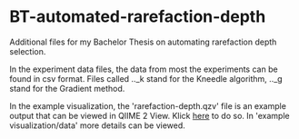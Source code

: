 # BT-automated-rarefaction-depth
Additional files for my Bachelor Thesis on automating rarefaction depth selection.

In the experiment data files, the data from most the experiments can be found in csv format. Files called .._k stand for the Kneedle algorithm, .._g stand for the Gradient method.

In the example visualization, the 'rarefaction-depth.qzv' file is an example output that can be viewed in QIIME 2 View. Klick [here](https://view.qiime2.org/visualization/?src=https://github.com/andreahess99/BT-automated-rarefaction-depth/blob/main/example_visualization/rarefaction-depth.qzv) to do so. 
In 'example visualization/data' more details can be viewed. 
